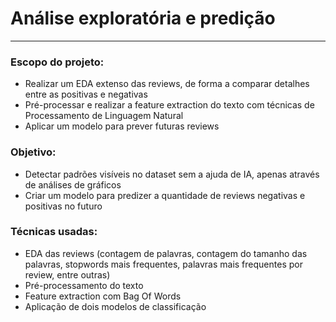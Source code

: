 # Análise exploratória e predição 
----

### Escopo do projeto:
- Realizar um EDA extenso das reviews, de forma a comparar detalhes entre as positivas e negativas
- Pré-processar e realizar a feature extraction do texto com técnicas de Processamento de Linguagem Natural
- Aplicar um modelo para prever futuras reviews


### Objetivo: 
- Detectar padrões visíveis no dataset sem a ajuda de IA, apenas através de análises de gráficos
- Criar um modelo para predizer a quantidade de reviews negativas e positivas no futuro


### Técnicas usadas:
- EDA das reviews (contagem de palavras, contagem do tamanho das palavras, stopwords mais frequentes, palavras mais frequentes por review, entre outras)
- Pré-processamento do texto
- Feature extraction com Bag Of Words
- Aplicação de dois modelos de classificação
